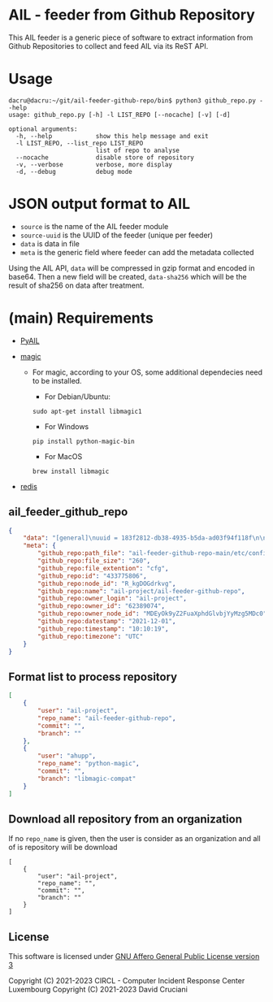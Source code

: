 # AIL - feeder from Github Repository

This AIL feeder is a generic piece of software to extract information from Github Repositories to collect and feed AIL via its ReST API.


# Usage

~~~shell
dacru@dacru:~/git/ail-feeder-github-repo/bin$ python3 github_repo.py --help  
usage: github_repo.py [-h] -l LIST_REPO [--nocache] [-v] [-d]

optional arguments:
  -h, --help            show this help message and exit
  -l LIST_REPO, --list_repo LIST_REPO
                        list of repo to analyse
  --nocache             disable store of repository
  -v, --verbose         verbose, more display
  -d, --debug           debug mode
~~~


# JSON output format to AIL

- `source` is the name of the AIL feeder module
- `source-uuid` is the UUID of the feeder (unique per feeder)
- `data` is data in file
- `meta` is the generic field where feeder can add the metadata collected

Using the AIL API, `data` will be compressed in gzip format and encoded in base64. Then a new field will be created, `data-sha256` which will be the result of sha256 on data after treatment.


# (main) Requirements

- [PyAIL](https://github.com/ail-project/PyAIL)

- [magic](https://github.com/ahupp/python-magic)

  - For magic, according to your OS, some additional dependecies need to be installed.

    - For Debian/Ubuntu:

    ```
    sudo apt-get install libmagic1
    ```

    - For Windows

    ```
    pip install python-magic-bin
    ```

    - For MacOS

    ```
    brew install libmagic
    ```

- [redis](https://github.com/redis/redis-py)


## ail_feeder_github_repo

~~~json
{
    "data": "[general]\nuuid = 183f2812-db38-4935-b5da-ad03f94f118f\n\n[github]\napi_token = <YOURAPIKEY>\n\n[cache]\nexpire = 86400\n\n[ail]\nurl = https://127.0.0.1:7020/api/v1/import/json/item\napikey = <YOURAPIKEY> \n\n[redis]\nhost = 127.0.0.1\nport = 6379\ndb = 0\n\n[repo]\npathRepo = ",
    "meta": {
        "github_repo:path_file": "ail-feeder-github-repo-main/etc/config.cfg",
        "github_repo:file_size": "260",
        "github_repo:file_extention": "cfg",
        "github_repo:id": "433775806",
        "github_repo:node_id": "R_kgDOGdrkvg",
        "github_repo:name": "ail-project/ail-feeder-github-repo",
        "github_repo:owner_login": "ail-project",
        "github_repo:owner_id": "62389074",
        "github_repo:owner_node_id": "MDEyOk9yZ2FuaXphdGlvbjYyMzg5MDc0",
        "github_repo:datestamp": "2021-12-01",
        "github_repo:timestamp": "10:10:19",
        "github_repo:timezone": "UTC"
    }
}
~~~


## Format list to process repository

~~~json
[
    {
        "user": "ail-project",
        "repo_name": "ail-feeder-github-repo",
        "commit": "",
        "branch": ""
    },
    {
        "user": "ahupp",
        "repo_name": "python-magic",
        "commit": "",
        "branch": "libmagic-compat"
    }
] 
~~~


## Download all repository from an organization

If no `repo_name` is given, then the user is consider as an organization and all of is repository will be download

~~~
[
	{
        "user": "ail-project",
        "repo_name": "",
        "commit": "",
        "branch": ""
    }
]
~~~


## License


This software is licensed under [GNU Affero General Public License version 3](http://www.gnu.org/licenses/agpl-3.0.html)

Copyright (C) 2021-2023 CIRCL - Computer Incident Response Center Luxembourg
Copyright (C) 2021-2023 David Cruciani
